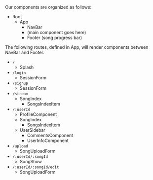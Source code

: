 Our components are organized as follows:

* Root
    * App
        * NavBar
        * (main component goes here)
        * Footer (song progress bar)

The following routes, defined in App, will render components between NavBar and Footer.

* `/`
    * Splash
* `/login`
    * SessionForm
* `/signup`
    * SessionForm
* `/stream`
    * SongIndex
        * SongsIndexItem
* `/:userId`
    * ProfileComponent
    * SongIndex
        * SongsIndexItem
    * UserSidebar
        * CommentsComponent
        * UserInfoComponent
* `/upload`
    * SongUploadForm
* `/:userId/:songId`
    * SongShow
* `/:userId/:songId/edit`
    * SongUploadForm
